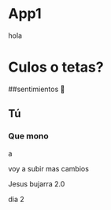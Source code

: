 # App1

hola
# Culos o tetas?
##sentimientos
🥱
## Tú
### Que mono


a



voy a subir mas cambios

 Jesus bujarra 2.0

 dia 2 
